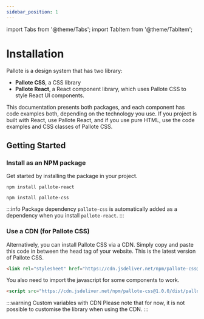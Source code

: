 ```yaml
---
sidebar_position: 1
---
```

import Tabs from '@theme/Tabs';
import TabItem from '@theme/TabItem';

# Installation

Pallote is a design system that has two library:

- **Pallote CSS**, a CSS library
- **Pallote React**, a React component library, which uses Pallote CSS to style React UI components.

This documentation presents both packages, and each component has code examples both, depending on the technology you use. If you project is built with React, use Pallote React, and if you use pure HTML, use the code examples and CSS classes of Pallote CSS.

## Getting Started

### Install as an NPM package

Get started by installing the package in your project.

<Tabs groupId="package" queryString>
  <TabItem value="react" label="React">

```shell
npm install pallote-react
```
  </TabItem>
  <TabItem value="css" label="CSS">

```shell
npm install pallote-css
```
  </TabItem>
</Tabs>

:::info Package dependency
`pallote-css` is automatically added as a dependency when you install `pallote-react`.
:::

### Use a CDN (for Pallote CSS)

Alternatively, you can install Pallote CSS via a CDN. Simply copy and paste this code in between the head tag of your website. This is the latest version of Pallote CSS.

```html
<link rel="stylesheet" href="https://cdn.jsdeliver.net/npm/pallote-css@1.0.0/dist/pallote.min.css">
```

You also need to import the javascript for some components to work.

```html
<script src="https://cdn.jsdeliver.net/npm/pallote-css@1.0.0/dist/pallote.min.js"></script>
```

:::warning Custom variables with CDN
Please note that for now, it is not possible to customise the library when using the CDN.
:::
